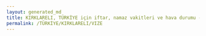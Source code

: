 ```yaml
---
layout: generated_md
title: KIRKLARELI, TÜRKİYE için iftar, namaz vakitleri ve hava durumu - ilçe/eyalet seç
permalink: /TÜRKİYE/KIRKLARELI/VIZE
---
```


<script type="text/javascript">
  var country = TÜRKİYE;
  var city = KIRKLARELI;
  var state = VIZE;
  var lat = 72;
  var lon = 21;
</script>
